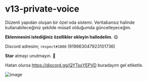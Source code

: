 # v13-private-voice

Düzenli yapıdan oluşan bir özel oda sistemi. Veritabansız halinde kullanabileceğiniz şekilde müsait olduğumda güncelleyeceğim.

**Eklenmesini istediğiniz özellikler ekleyin halledelim.** 😋

Discord adresim; `respect#1000` (919663047923101736)

**Star** atmayı unutmayın. 🌟

Hatan olursa https://discord.gg/QYTsxYEPVD buradayım gel etiketle.

![image](https://user-images.githubusercontent.com/79569914/156918185-2c3ac45e-ce91-4d46-8177-2c27817b177b.png)
